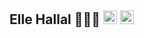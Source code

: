 ## Elle Hallal 👩🏽‍💻 [<img  alt="ellehallal | LinkedIn" width="22px" src="https://www.iconsdb.com/icons/preview/orange/linkedin-3-xxl.png" />][linkedin] [<img alt="ellehallal | Twitter" width="22px" src="https://www.iconsdb.com/icons/preview/orange/twitter-xxl.png" />][twitter]

[twitter]: https://twitter.com/ellehallal
[linkedin]: https://www.linkedin.com/in/ellehallal/
